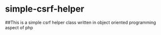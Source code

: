 # simple-csrf-helper

##This is a simple csrf helper class written in object oriented programming aspect of php
